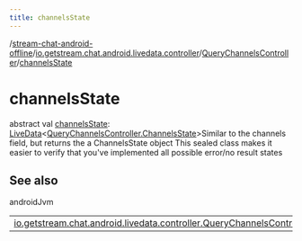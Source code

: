 ```yaml
---
title: channelsState
---
```

/[stream-chat-android-offline](../../index.md)/[io.getstream.chat.android.livedata.controller](../index.md)/[QueryChannelsController](index.md)/[channelsState](channelsState.md)  
  
  
  
# channelsState  
abstract val [channelsState](channelsState.md): [LiveData](https://developer.android.com/reference/kotlin/androidx/lifecycle/LiveData.html)&lt;[QueryChannelsController.ChannelsState](ChannelsState/index.md)&gt;Similar to the channels field, but returns the a ChannelsState object This sealed class makes it easier to verify that you've implemented all possible error/no result states  
  
## See also  
  
androidJvm  
  
| | |
|---|---|
| <a name="io.getstream.chat.android.livedata.controller/QueryChannelsController/channelsState/#/PointingToDeclaration/"></a>[io.getstream.chat.android.livedata.controller.QueryChannelsController.ChannelsState](ChannelsState/index.md)| <a name="io.getstream.chat.android.livedata.controller/QueryChannelsController/channelsState/#/PointingToDeclaration/"></a>|
  

